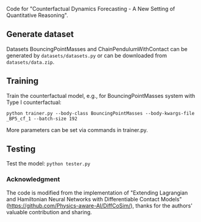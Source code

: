Code for "Counterfactual Dynamics Forecasting - A New Setting of Quantitative Reasoning".

## Generate dataset
Datasets BouncingPointMasses and ChainPendulumWithContact can be generated by ```datasets/datasets.py``` or can be downloaded from ```datasets/data.zip```.

## Training

Train the counterfactual model, e.g., for BouncingPointMasses system with Type I counterfactual:
```
python trainer.py --body-class BouncingPointMasses --body-kwargs-file _BP5_cf_1 --batch-size 192
```
More parameters can be set via commands in trainer.py.

## Testing

Test the model: ```python tester.py```


### Acknowledgment
The code is modified from the implementation of "Extending Lagrangian and Hamiltonian Neural Networks with Differentiable Contact Models" (https://github.com/Physics-aware-AI/DiffCoSim/), thanks for the authors' valuable contribution and sharing. 
